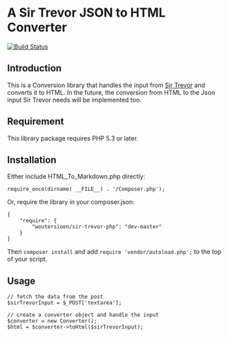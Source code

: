 A Sir Trevor JSON to HTML Converter
===================================

[![Build Status](https://travis-ci.org/WouterSioen/sir-trevor-php.png?branch=master)](https://travis-ci.org/WouterSioen/sir-trevor-php)


Introduction
------------

This is a Conversion library that handles the input from [Sir Trevor](http://madebymany.github.io/sir-trevor-js/)
and converts it to HTML. In the future, the conversion from HTML to the 
Json input Sir Trevor needs will be implemented too.


Requirement
-----------

This library package requires PHP 5.3 or later.


Installation
------------

Either include HTML_To_Markdown.php directly:

    require_once(dirname( __FILE__) . '/Composer.php');

Or, require the library in your composer.json:

    {
        "require": {
            "woutersioen/sir-trevor-php": "dev-master"
        }
    }

Then `composer install` and add `require 'vendor/autoload.php';` to the top of your script.


Usage
-----

    // fetch the data from the post
    $sirTrevorInput = $_POST['textarea'];

    // create a converter object and handle the input
    $converter = new Converter();
    $html = $converter->toHtml($sirTrevorInput);